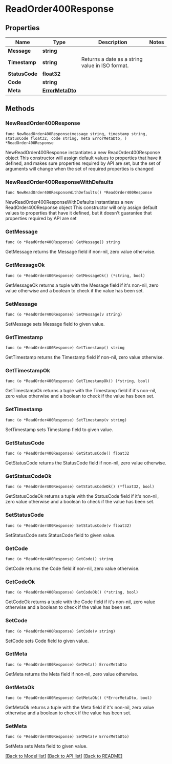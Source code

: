 # ReadOrder400Response

## Properties

Name | Type | Description | Notes
------------ | ------------- | ------------- | -------------
**Message** | **string** |  | 
**Timestamp** | **string** | Returns a date as a string value in ISO format. | 
**StatusCode** | **float32** |  | 
**Code** | **string** |  | 
**Meta** | [**ErrorMetaDto**](ErrorMetaDto.md) |  | 

## Methods

### NewReadOrder400Response

`func NewReadOrder400Response(message string, timestamp string, statusCode float32, code string, meta ErrorMetaDto, ) *ReadOrder400Response`

NewReadOrder400Response instantiates a new ReadOrder400Response object
This constructor will assign default values to properties that have it defined,
and makes sure properties required by API are set, but the set of arguments
will change when the set of required properties is changed

### NewReadOrder400ResponseWithDefaults

`func NewReadOrder400ResponseWithDefaults() *ReadOrder400Response`

NewReadOrder400ResponseWithDefaults instantiates a new ReadOrder400Response object
This constructor will only assign default values to properties that have it defined,
but it doesn't guarantee that properties required by API are set

### GetMessage

`func (o *ReadOrder400Response) GetMessage() string`

GetMessage returns the Message field if non-nil, zero value otherwise.

### GetMessageOk

`func (o *ReadOrder400Response) GetMessageOk() (*string, bool)`

GetMessageOk returns a tuple with the Message field if it's non-nil, zero value otherwise
and a boolean to check if the value has been set.

### SetMessage

`func (o *ReadOrder400Response) SetMessage(v string)`

SetMessage sets Message field to given value.


### GetTimestamp

`func (o *ReadOrder400Response) GetTimestamp() string`

GetTimestamp returns the Timestamp field if non-nil, zero value otherwise.

### GetTimestampOk

`func (o *ReadOrder400Response) GetTimestampOk() (*string, bool)`

GetTimestampOk returns a tuple with the Timestamp field if it's non-nil, zero value otherwise
and a boolean to check if the value has been set.

### SetTimestamp

`func (o *ReadOrder400Response) SetTimestamp(v string)`

SetTimestamp sets Timestamp field to given value.


### GetStatusCode

`func (o *ReadOrder400Response) GetStatusCode() float32`

GetStatusCode returns the StatusCode field if non-nil, zero value otherwise.

### GetStatusCodeOk

`func (o *ReadOrder400Response) GetStatusCodeOk() (*float32, bool)`

GetStatusCodeOk returns a tuple with the StatusCode field if it's non-nil, zero value otherwise
and a boolean to check if the value has been set.

### SetStatusCode

`func (o *ReadOrder400Response) SetStatusCode(v float32)`

SetStatusCode sets StatusCode field to given value.


### GetCode

`func (o *ReadOrder400Response) GetCode() string`

GetCode returns the Code field if non-nil, zero value otherwise.

### GetCodeOk

`func (o *ReadOrder400Response) GetCodeOk() (*string, bool)`

GetCodeOk returns a tuple with the Code field if it's non-nil, zero value otherwise
and a boolean to check if the value has been set.

### SetCode

`func (o *ReadOrder400Response) SetCode(v string)`

SetCode sets Code field to given value.


### GetMeta

`func (o *ReadOrder400Response) GetMeta() ErrorMetaDto`

GetMeta returns the Meta field if non-nil, zero value otherwise.

### GetMetaOk

`func (o *ReadOrder400Response) GetMetaOk() (*ErrorMetaDto, bool)`

GetMetaOk returns a tuple with the Meta field if it's non-nil, zero value otherwise
and a boolean to check if the value has been set.

### SetMeta

`func (o *ReadOrder400Response) SetMeta(v ErrorMetaDto)`

SetMeta sets Meta field to given value.



[[Back to Model list]](../README.md#documentation-for-models) [[Back to API list]](../README.md#documentation-for-api-endpoints) [[Back to README]](../README.md)


